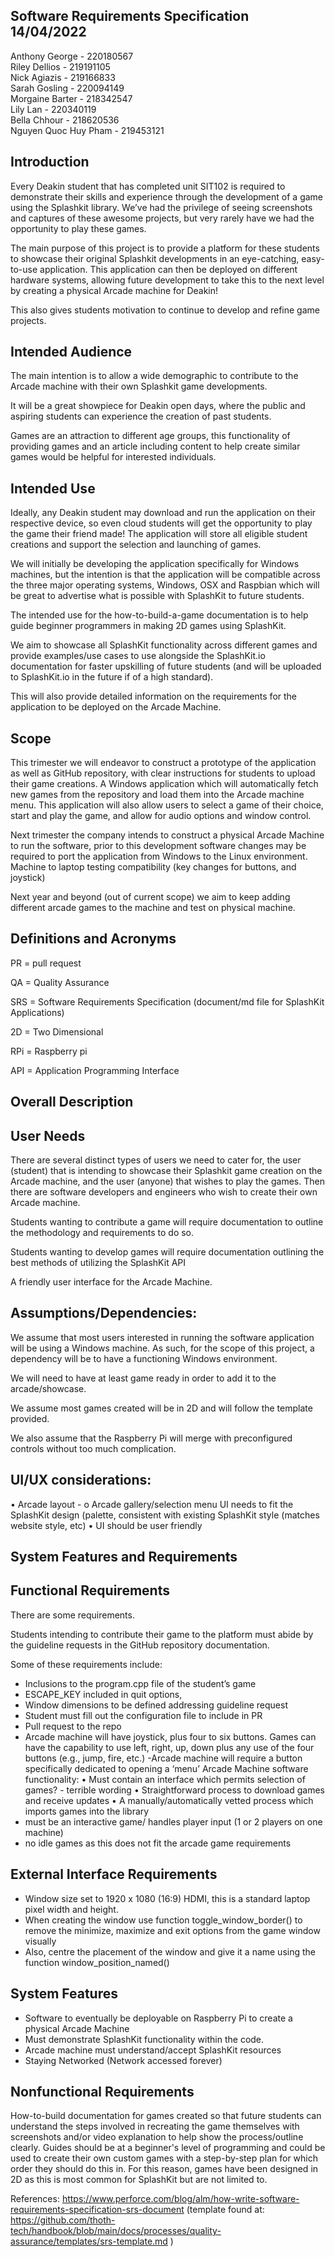 ## Software Requirements Specification 14/04/2022

Anthony George - 220180567  
Riley Dellios - 219191105  
Nick Agiazis - 219166833  
Sarah Gosling - 220094149  
Morgaine Barter - 218342547  
Lily Lan - 220340119  
Bella Chhour - 218620536  
Nguyen Quoc Huy Pham - 219453121

## Introduction

Every Deakin student that has completed unit SIT102 is required to demonstrate their skills and
experience through the development of a game using the Splashkit library. We’ve had the privilege of
seeing screenshots and captures of these awesome projects, but very rarely have we had the
opportunity to play these games.

The main purpose of this project is to provide a platform for these students to showcase their
original Splashkit developments in an eye-catching, easy-to-use application. This application can
then be deployed on different hardware systems, allowing future development to take this to the next
level by creating a physical Arcade machine for Deakin!

This also gives students motivation to continue to develop and refine game projects.

## Intended Audience

The main intention is to allow a wide demographic to contribute to the Arcade machine with their own
Splashkit game developments.

It will be a great showpiece for Deakin open days, where the public and aspiring students can
experience the creation of past students.

Games are an attraction to different age groups, this functionality of providing games and an
article including content to help create similar games would be helpful for interested individuals.

## Intended Use

Ideally, any Deakin student may download and run the application on their respective device, so even
cloud students will get the opportunity to play the game their friend made! The application will
store all eligible student creations and support the selection and launching of games.

We will initially be developing the application specifically for Windows machines, but the intention
is that the application will be compatible across the three major operating systems, Windows, OSX
and Raspbian which will be great to advertise what is possible with SplashKit to future students.

The intended use for the how-to-build-a-game documentation is to help guide beginner programmers in
making 2D games using SplashKit.

We aim to showcase all SplashKit functionality across different games and provide examples/use cases
to use alongside the SplashKit.io documentation for faster upskilling of future students (and will
be uploaded to SplashKit.io in the future if of a high standard).

This will also provide detailed information on the requirements for the application to be deployed
on the Arcade Machine.

## Scope

This trimester we will endeavor to construct a prototype of the application as well as GitHub
repository, with clear instructions for students to upload their game creations. A Windows
application which will automatically fetch new games from the repository and load them into the
Arcade machine menu. This application will also allow users to select a game of their choice, start
and play the game, and allow for audio options and window control.

Next trimester the company intends to construct a physical Arcade Machine to run the software, prior
to this development software changes may be required to port the application from Windows to the
Linux environment. Machine to laptop testing compatibility (key changes for buttons, and joystick)

Next year and beyond (out of current scope) we aim to keep adding different arcade games to the
machine and test on physical machine.

## Definitions and Acronyms

PR = pull request

QA = Quality Assurance

SRS = Software Requirements Specification (document/md file for SplashKit Applications)

2D = Two Dimensional

RPi = Raspberry pi

API = Application Programming Interface

## Overall Description

## User Needs

There are several distinct types of users we need to cater for, the user (student) that is intending
to showcase their Splashkit game creation on the Arcade machine, and the user (anyone) that wishes
to play the games. Then there are software developers and engineers who wish to create their own
Arcade machine.

Students wanting to contribute a game will require documentation to outline the methodology and
requirements to do so.

Students wanting to develop games will require documentation outlining the best methods of utilizing
the SplashKit API

A friendly user interface for the Arcade Machine.

## Assumptions/Dependencies:

We assume that most users interested in running the software application will be using a Windows
machine. As such, for the scope of this project, a dependency will be to have a functioning Windows
environment.

We will need to have at least game ready in order to add it to the arcade/showcase.

We assume most games created will be in 2D and will follow the template provided.

We also assume that the Raspberry Pi will merge with preconfigured controls without too much
complication.

## UI/UX considerations:

• Arcade layout - o Arcade gallery/selection menu UI needs to fit the SplashKit design (palette,
consistent with existing SplashKit style (matches website style, etc) • UI should be user friendly

## System Features and Requirements

## Functional Requirements

There are some requirements.

Students intending to contribute their game to the platform must abide by the guideline requests in
the GitHub repository documentation.

Some of these requirements include:

- Inclusions to the program.cpp file of the student’s game
- ESCAPE_KEY included in quit options,
- Window dimensions to be defined addressing guideline request
- Student must fill out the configuration file to include in PR
- Pull request to the repo
- Arcade machine will have joystick, plus four to six buttons. Games can have the capability to use
  left, right, up, down plus any use of the four buttons (e.g., jump, fire, etc.) -Arcade machine
  will require a button specifically dedicated to opening a ‘menu’ Arcade Machine software
  functionality: • Must contain an interface which permits selection of games? - terrible wording •
  Straightforward process to download games and receive updates • A manually/automatically vetted
  process which imports games into the library
- must be an interactive game/ handles player input (1 or 2 players on one machine)
- no idle games as this does not fit the arcade game requirements

## External Interface Requirements

- Window size set to 1920 x 1080 (16:9) HDMI, this is a standard laptop pixel width and height.
- When creating the window use function toggle_window_border() to remove the minimize, maximize and
  exit options from the game window visually
- Also, centre the placement of the window and give it a name using the function
  window_position_named()

## System Features

- Software to eventually be deployable on Raspberry Pi to create a physical Arcade Machine
- Must demonstrate SplashKit functionality within the code.
- Arcade machine must understand/accept SplashKit resources
- Staying Networked (Network accessed forever)

## Nonfunctional Requirements

How-to-build documentation for games created so that future students can understand the steps
involved in recreating the game themselves with screenshots and/or video explanation to help show
the process/outline clearly. Guides should be at a beginner's level of programming and could be used
to create their own custom games with a step-by-step plan for which order they should do this in.
For this reason, games have been designed in 2D as this is most common for SplashKit but are not
limited to.

References:
https://www.perforce.com/blog/alm/how-write-software-requirements-specification-srs-document
(template found at:
https://github.com/thoth-tech/handbook/blob/main/docs/processes/quality-assurance/templates/srs-template.md
)
